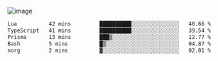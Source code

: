 ![image](https://github-profile-trophy.vercel.app/?username=CMOISDEAD&theme=kimbie_dark&row=1&no-frame=true&margin-w=15&margin-h=15)
<!--START_SECTION:waka-->

```txt
Lua          42 mins         ██████████░░░░░░░░░░░░░░░   40.66 %
TypeScript   41 mins         ██████████░░░░░░░░░░░░░░░   39.54 %
Prisma       13 mins         ███▒░░░░░░░░░░░░░░░░░░░░░   12.77 %
Bash         5 mins          █▒░░░░░░░░░░░░░░░░░░░░░░░   04.87 %
norg         2 mins          ▓░░░░░░░░░░░░░░░░░░░░░░░░   02.01 %
```

<!--END_SECTION:waka--> 
